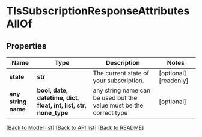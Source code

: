# TlsSubscriptionResponseAttributesAllOf


## Properties
Name | Type | Description | Notes
------------ | ------------- | ------------- | -------------
**state** | **str** | The current state of your subscription. | [optional] [readonly] 
**any string name** | **bool, date, datetime, dict, float, int, list, str, none_type** | any string name can be used but the value must be the correct type | [optional]

[[Back to Model list]](../README.md#documentation-for-models) [[Back to API list]](../README.md#documentation-for-api-endpoints) [[Back to README]](../README.md)


